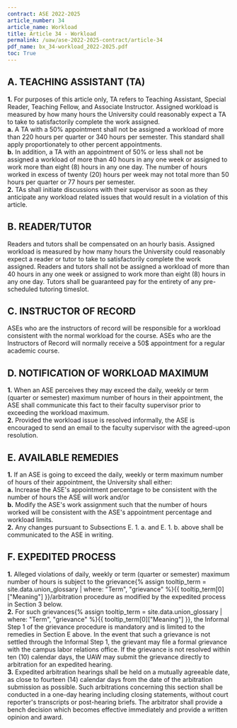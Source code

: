 ```yaml
---
contract: ASE 2022-2025
article_number: 34
article_name: Workload 
title: Article 34 - Workload 
permalink: /uaw/ase-2022-2025-contract/article-34
pdf_name: bx_34-workload_2022-2025.pdf
toc: True
---
```



## A. TEACHING ASSISTANT (TA)

<div class="lvl2"><b>1.</b> For purposes of this article only, TA refers to Teaching Assistant, Special Reader, Teaching Fellow, and Associate Instructor. Assigned workload is measured by how many hours the University could reasonably expect a TA to take to satisfactorily complete the work assigned.</div>
<div class="lvl3"><b>a.</b> A TA with a 50% appointment shall not be assigned a workload of more than 220 hours per quarter or 340 hours per semester. This standard shall apply proportionately to other percent appointments.</div>
<div class="lvl3"><b>b.</b> In addition, a TA with an appointment of 50% or less shall not be assigned a workload of more than 40 hours in any one week or assigned to work more than eight (8) hours in any one day. The number of hours worked in excess of twenty (20) hours per week may not total more than 50 hours per quarter or 77 hours per semester.</div>
<div class="lvl2"><b>2.</b> TAs shall initiate discussions with their supervisor as soon as they anticipate any workload related issues that would result in a violation of this article.</div>

## B. READER/TUTOR

Readers and tutors shall be compensated on an hourly basis. Assigned workload is measured by how many hours the University could reasonably expect a reader or tutor to take to satisfactorily complete the work assigned. Readers and tutors shall not be assigned a workload of more than 40 hours in any one week or assigned to work more than eight (8) hours in any one day. Tutors shall be guaranteed pay for the entirety of any pre-scheduled tutoring timeslot.

## C. INSTRUCTOR OF RECORD

ASEs who are the instructors of record will be responsible for a workload consistent with the normal workload for the course. ASEs who are the Instructors of Record will normally receive a 50$ appointment for a regular academic course.

## D. NOTIFICATION OF WORKLOAD MAXIMUM

<div class="lvl2"><b>1.</b> When an ASE perceives they may exceed the daily, weekly or term (quarter or semester) maximum number of hours in their appointment, the ASE shall communicate this fact to their faculty supervisor prior to exceeding the workload maximum.</div>
<div class="lvl2"><b>2.</b> Provided the workload issue is resolved informally, the ASE is encouraged to send an email to the faculty supervisor with the agreed-upon resolution.</div>

## E. AVAILABLE REMEDIES

<div class="lvl2"><b>1.</b> If an ASE is going to exceed the daily, weekly or term maximum number of hours of their appointment, the University shall either:</div>
<div class="lvl3"><b>a.</b> Increase the ASE's appointment percentage to be consistent with the number of hours the ASE will work and/or</div>
<div class="lvl3"><b>b.</b> Modify the ASE's work assignment such that the number of hours worked will be consistent with the ASE's appointment percentage and workload limits.</div>
<div class="lvl2"><b>2.</b> Any changes pursuant to Subsections E. 1. a. and E. 1. b. above shall be communicated to the ASE in writing.</div>

## F. EXPEDITED PROCESS

<div class="lvl2"><b>1.</b> Alleged violations of daily, weekly or term (quarter or semester) maximum number of hours is subject to the <span class="tooltip">grievance<span class="tooltip-text">{% assign tooltip_term = site.data.union_glossary | where: "Term", "grievance" %}{{ tooltip_term[0]["Meaning"] }}</span></span>/arbitration procedure as modified by the expedited process in Section 3 below.</div>
<div class="lvl2"><b>2.</b> For such <span class="tooltip">grievances<span class="tooltip-text">{% assign tooltip_term = site.data.union_glossary | where: "Term", "grievance" %}{{ tooltip_term[0]["Meaning"] }}</span></span>, the Informal Step 1 of the grievance procedure is mandatory and is limited to the remedies in Section E above. In the event that such a grievance is not settled through the Informal Step 1, the grievant may file a formal grievance with the campus labor relations office. If the grievance is not resolved within ten (10) calendar days, the UAW may submit the grievance directly to arbitration for an expedited hearing.</div>
<div class="lvl2"><b>3.</b> Expedited arbitration hearings shall be held on a mutually agreeable date, as close to fourteen (14) calendar days from the date of the arbitration submission as possible. Such arbitrations concerning this section shall be conducted in a one-day hearing including closing statements, without court reporter's transcripts or post-hearing briefs. The arbitrator shall provide a bench decision which becomes effective immediately and provide a written opinion and award.</div>
